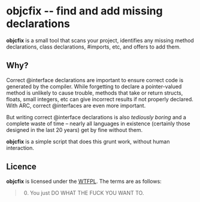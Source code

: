 # objcfix -- find and add missing declarations

**objcfix** is a small tool that scans your project, identifies any missing method declarations, class declarations, #imports, etc, and offers to add them.

## Why?

Correct @interface declarations are important to ensure correct code is generated by the compiler. While forgetting to declare a pointer-valued method is unlikely to cause trouble, methods that take or return structs, floats, small integers, etc can give incorrect results if not properly declared. With ARC, correct @interfaces are even more important.

But writing correct @interface declarations is also *tediously boring* and a complete waste of time – nearly all languages in existence (certainly those designed in the last 20 years) get by fine without them.

**objcfix** is a simple script that does this grunt work, without human interaction.

## Licence

**objcfix** is licensed under the [WTFPL](http://sam.zoy.org/wtfpl/). The terms are as follows:

> 0. You just DO WHAT THE FUCK YOU WANT TO.

